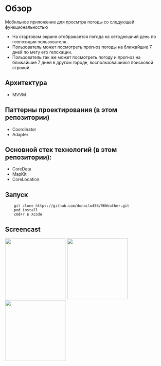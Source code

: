 
# Обзор

Мобильное приложение для просмтра погоды со следующей функциональностью

- На стартовом экране отображается погода на сегодняшний день по геопозиции пользователя.
- Пользователь может посмотреть прогноз погоды на ближайшие 7 дней по мету его гелокации.
- Пользователь так же может посмотреть погоду и прогноз на ближайшие 7 дней в другом городе, воспользовашийся поисковой строкой.

## Архитектура
- MVVM

## Паттерны проектирования (в этом репозитории)

- Coordinator
- Adapter

## Основной стек технологий (в этом репозитории):

- CoreData
- MapKit
- CoreLocation

## Запуск

```
    git clone https://github.com/donailo456/VKWeather.git
    pod install
    cmd+r в Xcode 
```

## Screencast

<img src="https://sun9-62.userapi.com/impg/P2xoeqg0SG77FHUfvVmhL65bXRkL01JvH_Q7GA/jZ0zhvKW0hw.jpg?size=998x2160&quality=95&sign=e95c11c4f426cac4069958d39b092fef&type=album" width="200" /> <img src="https://sun9-42.userapi.com/impg/fMfAkSrxpe6LKuc8uuqB7tXnZ4CM8NkV9NvDrQ/Qr7BRJxE40I.jpg?size=998x2160&quality=95&sign=bc6c1be2afd6dc27c16881252ad1bc3c&type=album" width="200" /> <img src="https://sun9-1.userapi.com/impg/kt9yrdfSrRURfqbDDlwfEMoVpFX7voxQj0jB5Q/IiJXKs3o7Ls.jpg?size=998x2160&quality=95&sign=c1b988e56ab570326d0ab70b52c8312c&type=album" width="200" />
